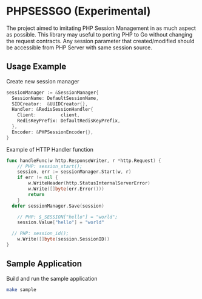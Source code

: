 # PHPSESSGO (Experimental)

The project aimed to imitating PHP Session Management in as much aspect as possible. This library may useful to porting PHP to Go without changing the request contracts. Any session parameter that created/modified should be accessible from PHP Server with same session source.

## Usage Example

Create new session manager
```go
sessionManager := &SessionManager{
  SessionName: DefaultSessionName,
  SIDCreator:  &UUIDCreator{},
  Handler: &RedisSessionHandler{
    Client:         client,
    RedisKeyPrefix: DefaultRedisKeyPrefix,
  },
  Encoder: &PHPSessionEncoder{},
}
```

Example of HTTP Handler function
```go
func handleFunc(w http.ResponseWriter, r *http.Request) {
	// PHP: session_start();
	session, err := sessionManager.Start(w, r)
	if err != nil {
		w.WriteHeader(http.StatusInternalServerError)
		w.Write([]byte(err.Error()))
		return
	}
  defer sessionManager.Save(session)

	// PHP: $_SESSION["hello"] = "world";
	session.Value["hello"] = "world"

  // PHP: session_id();
	w.Write([]byte(session.SessionID))
}
```

## Sample Application

Build and run the sample application
```bash
make sample
```